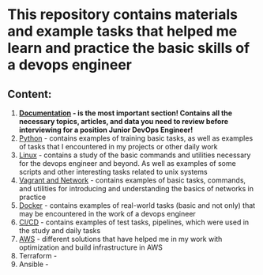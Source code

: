 # This repository contains materials and example tasks that helped me learn and practice the basic skills of a devops engineer

## Content: 
1. **[Documentation]() - is the most important section! Contains all the necessary topics, articles, and data you need to review before interviewing for a position Junior DevOps Engineer!**
2. [Python](https://github.com/RuslanSerdiuk/DevOps_Tasks_and_solutions/tree/main/Python) - contains examples of training basic tasks, as well as examples of tasks that I encountered in my projects or other daily work
3. [Linux](https://github.com/RuslanSerdiuk/DevOps_Tasks_and_solutions/tree/main/Linux) - contains a study of the basic commands and utilities necessary for the devops engineer and beyond. As well as examples of some scripts and other interesting tasks related to unix systems
4. [Vagrant and Network](https://github.com/RuslanSerdiuk/DevOps_Tasks_and_solutions/tree/main/Vagrant_and_Network) - contains examples of basic tasks, commands, and utilities for introducing and understanding the basics of networks in practice
5. [Docker](https://github.com/RuslanSerdiuk/DevOps_Tasks_and_solutions/tree/main/Docker) - contains examples of real-world tasks (basic and not only) that may be encountered in the work of a devops engineer
6. [CI/CD](https://github.com/RuslanSerdiuk/DevOps_Tasks_and_solutions/tree/main/CICD) - contains examples of test tasks, pipelines, which were used in the study and daily tasks
7. [AWS]() - different solutions that have helped me in my work with optimization and build infrastructure in AWS
8. Terraform - 
9. Ansible - 
